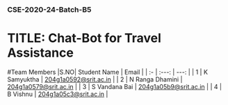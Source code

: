 <h3>CSE-2020-24-Batch-B5</h3>
<h1>TITLE: Chat-Bot for Travel Assistance</h1>

#Team Members
|S.NO|  Student Name            |           Email       |
| :- |     :---:                |      ---:             |
| 1  | K Samyuktha              | 204g1a0592@srit.ac.in |
| 2  | N Ranga Dhamini          | 204g1a0579@srit.ac.in |
| 3  | S Vandana Bai            | 204g1a05b9@srit.ac.in |
| 4  | B Vishnu                 | 204g1a05c3@srit.ac.in |
